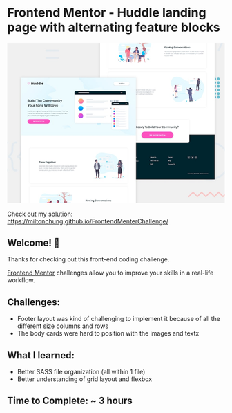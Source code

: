 # Frontend Mentor - Huddle landing page with alternating feature blocks

![Design preview for the Huddle landing page with alternating feature blocks coding challenge](./design/desktop-preview.jpg)

Check out my solution: https://miltonchung.github.io/FrontendMenterChallenge/

## Welcome! 👋

Thanks for checking out this front-end coding challenge.

[Frontend Mentor](https://www.frontendmentor.io) challenges allow you to improve your skills in a real-life workflow.

## Challenges:

-  Footer layout was kind of challenging to implement it because of all the different size columns and rows
-  The body cards were hard to position with the images and textx

## What I learned:

-  Better SASS file organization (all within 1 file)
-  Better understanding of grid layout and flexbox

## Time to Complete: ~ 3 hours
